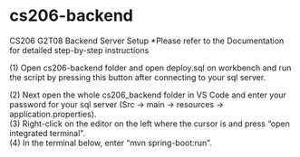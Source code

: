 # cs206-backend

CS206 G2T08 Backend Server Setup
*Please refer to the Documentation for detailed step-by-step instructions

(1) Open cs206-backend folder and open deploy.sql on workbench and run the script by pressing this button after connecting to your sql server. </br>

(2) Next open the whole cs206_backend folder in VS Code and enter your password for your sql server (Src  -> main -> resources -> application.properties). </br>
(3) Right-click on the editor on the left where the cursor is and press “open integrated terminal”. </br>
(4) In the terminal below, enter “mvn spring-boot:run”. </br>
